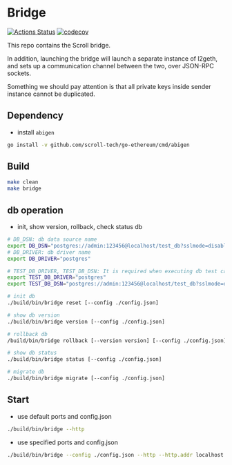 # Bridge

[![Actions Status](https://scroll-tech/bridge/workflows/Continuous%20Integration/badge.svg)](https://scroll-tech/bridge/actions)
[![codecov](https://codecov.io/gh/scroll-tech/bridge/branch/master/graph/badge.svg)](https://codecov.io/gh/scroll-tech/bridge)

This repo contains the Scroll bridge.

In addition, launching the bridge will launch a separate instance of l2geth, and sets up a communication channel
between the two, over JSON-RPC sockets.

Something we should pay attention is that all private keys inside sender instance cannot be duplicated.

## Dependency

+ install `abigen`

``` bash
go install -v github.com/scroll-tech/go-ethereum/cmd/abigen
```

## Build

```bash
make clean
make bridge
```

## db operation

* init, show version, rollback, check status db

```bash
# DB_DSN: db data source name
export DB_DSN="postgres://admin:123456@localhost/test_db?sslmode=disable"
# DB_DRIVER: db driver name
export DB_DRIVER="postgres"

# TEST_DB_DRIVER, TEST_DB_DSN: It is required when executing db test cases
export TEST_DB_DRIVER="postgres"
export TEST_DB_DSN="postgres://admin:123456@localhost/test_db?sslmode=disable" 

# init db
./build/bin/bridge reset [--config ./config.json]

# show db version
./build/bin/bridge version [--config ./config.json]

# rollback db
/build/bin/bridge rollback [--version version] [--config ./config.json]

# show db status
./build/bin/bridge status [--config ./config.json]

# migrate db
./build/bin/bridge migrate [--config ./config.json]
```

## Start

* use default ports and config.json

```bash
./build/bin/bridge --http
```

* use specified ports and config.json

```bash
./build/bin/bridge --config ./config.json --http --http.addr localhost --http.port 8290
```

